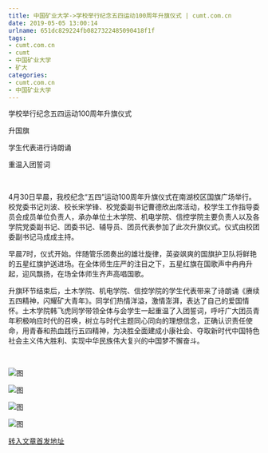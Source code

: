 ```yaml
---
title: 中国矿业大学->学校举行纪念五四运动100周年升旗仪式 | cumt.com.cn
date: 2019-05-05 13:00:14
urlname: 651dc829224fb0827322485090418f1f
tags: 
- cumt.com.cn
- cumt
- 中国矿业大学
- 矿大
categories:
- cumt.com.cn
- 中国矿业大学
---
```


学校举行纪念五四运动100周年升旗仪式  

升国旗

学生代表进行诗朗诵

重温入团誓词

  

4月30日早晨，我校纪念“五四”运动100周年升旗仪式在南湖校区国旗广场举行。校党委书记刘波、校长宋学锋、校党委副书记曹德欣出席活动，校学生工作指导委员会成员单位负责人，承办单位土木学院、机电学院、信控学院主要负责人以及各学院党委副书记、团委书记、辅导员、团员代表参加了此次升旗仪式。仪式由校团委副书记马成成主持。

早晨7时，仪式开始。伴随管乐团奏出的雄壮旋律，英姿飒爽的国旗护卫队将鲜艳的五星红旗护送进场。在全体师生庄严的注目之下，五星红旗在国歌声中冉冉升起，迎风飘扬，在场全体师生齐声高唱国歌。

升旗环节结束后，土木学院、机电学院、信控学院的学生代表带来了诗朗诵《赓续五四精神，闪耀矿大青年》。同学们热情洋溢，激情澎湃，表达了自己的爱国情怀。土木学院韩飞虎同学带领全体与会学生一起重温了入团誓词，呼吁广大团员青年积极响应时代的召唤，树立与时代主题同心同向的理想信念，正确认识责任使命，用青春和热血践行五四精神，为决胜全面建成小康社会、夺取新时代中国特色社会主义伟大胜利、实现中华民族伟大复兴的中国梦不懈奋斗。 

 

![图](http://xwzx.cumt.edu.cn/_upload/article/images/3a/85/4c4892494131a1175bc4e2a5793d/736559f1-df19-4de3-a182-5156764447ea.jpg)

![图](http://xwzx.cumt.edu.cn/_upload/article/images/3a/85/4c4892494131a1175bc4e2a5793d/370892b8-48f8-4956-85ab-fb92309ba9f7.jpg)

![图](http://xwzx.cumt.edu.cn/_upload/article/images/3a/85/4c4892494131a1175bc4e2a5793d/9f300628-e6b2-4df7-b68e-06e16d46b955.jpg)

![图](http://xwzx.cumt.edu.cn/_upload/article/images/3a/85/4c4892494131a1175bc4e2a5793d/f6d514a8-06c5-4a61-bf88-418b07bb9f2e.jpg)

[转入文章首发地址](http://xwzx.cumt.edu.cn/fa/07/c513a522759/page.htm)